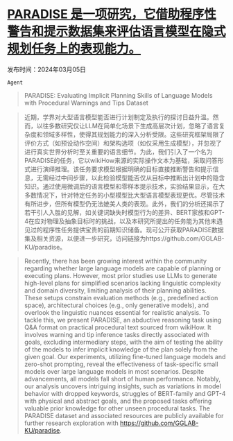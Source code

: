 # [PARADISE 是一项研究，它借助程序性警告和提示数据集来评估语言模型在隐式规划任务上的表现能力。](https://arxiv.org/abs/2403.03167)

发布时间：2024年03月05日

`Agent`

> PARADISE: Evaluating Implicit Planning Skills of Language Models with Procedural Warnings and Tips Dataset

> 近期，学界对大型语言模型能否进行计划制定及执行的探讨日益升温。然而，以往多数研究仅让LLM在简单化场景下生成高层次计划，忽略了语言复杂度和领域多样性，使得其规划能力的深入分析受限。这些研究框架局限了评价方式（如预设动作空间）和架构选项（如仅采用生成模型），并忽视了进行真实世界分析时至关重要的语言细节。为此，我们引入了一个名为PARADISE的任务，它以wikiHow来源的实际操作文本为基础，采取问答形式进行演绎推理。该任务要求模型根据明确的目标直接推断警告和提示信息，无需经过中间步骤，以此检验模型能否仅从目标中推断出计划中的隐含知识。通过使用微调后的语言模型和零样本提示技术，实验结果显示，在大多数情况下，针对特定任务的小型模型比大型语言模型表现更优。尽管技术有所进步，但所有模型仍无法媲美人类的表现。此外，我们的分析还揭示了若干引人入胜的见解，如关键词缺失时模型行为的差异、BERT家族和GPT-4在应对物理及抽象目标时的挑战，以及本研究所提出的任务能为其他未遇见过的程序性任务提供宝贵的前期知识储备。现可公开获取PARADISE数据集及相关资源，以便进一步研究，访问链接为https://github.com/GGLAB-KU/paradise。

> Recently, there has been growing interest within the community regarding whether large language models are capable of planning or executing plans. However, most prior studies use LLMs to generate high-level plans for simplified scenarios lacking linguistic complexity and domain diversity, limiting analysis of their planning abilities. These setups constrain evaluation methods (e.g., predefined action space), architectural choices (e.g., only generative models), and overlook the linguistic nuances essential for realistic analysis. To tackle this, we present PARADISE, an abductive reasoning task using Q\&A format on practical procedural text sourced from wikiHow. It involves warning and tip inference tasks directly associated with goals, excluding intermediary steps, with the aim of testing the ability of the models to infer implicit knowledge of the plan solely from the given goal. Our experiments, utilizing fine-tuned language models and zero-shot prompting, reveal the effectiveness of task-specific small models over large language models in most scenarios. Despite advancements, all models fall short of human performance. Notably, our analysis uncovers intriguing insights, such as variations in model behavior with dropped keywords, struggles of BERT-family and GPT-4 with physical and abstract goals, and the proposed tasks offering valuable prior knowledge for other unseen procedural tasks. The PARADISE dataset and associated resources are publicly available for further research exploration with https://github.com/GGLAB-KU/paradise.